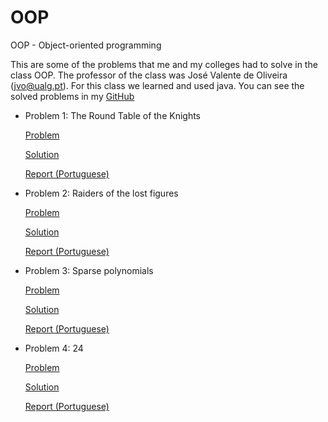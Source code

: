 # OOP

OOP - Object-oriented programming

This are some of the problems that me and my colleges had to solve in the class OOP. The professor of the class was José Valente de Oliveira (jvo@ualg.pt). For this class we learned and used java. You can see the solved problems in my
[GitHub](https://github.com/CyrillBrito/POO)

* Problem 1: The Round Table of the Knights

   [Problem](https://github.com/CyrillBrito/POO/blob/master/The%20Round%20Table%20of%20the%20Knights/doc/Problem.pdf)

   [Solution](https://github.com/CyrillBrito/POO/tree/master/The%20Round%20Table%20of%20the%20Knights/src)

   [Report (Portuguese)](https://github.com/CyrillBrito/POO/blob/master/The%20Round%20Table%20of%20the%20Knights/doc/Report.pdf)

* Problem 2: Raiders of the lost figures

   [Problem](https://github.com/CyrillBrito/POO/tree/master/Raiders%20of%20the%20lost%20figures/doc/Problem.pdf)

   [Solution](https://github.com/CyrillBrito/POO/tree/master/Raiders%20of%20the%20lost%20figures/src)

   [Report (Portuguese)](https://github.com/CyrillBrito/POO/tree/master/Raiders%20of%20the%20lost%20figures/doc/Report.pdf)

* Problem 3: Sparse polynomials

   [Problem](https://github.com/CyrillBrito/POO/tree/master/Sparse%20Polynomials/doc/Problem.pdf)

   [Solution](https://github.com/CyrillBrito/POO/tree/master/Sparse%20Polynomials/src)

   [Report (Portuguese)](https://github.com/CyrillBrito/POO/tree/master/Sparse%20Polynomials/doc/Report.pdf)

* Problem 4: 24

   [Problem](https://github.com/CyrillBrito/POO/tree/master/24/doc/Problem.pdf)

   [Solution](https://github.com/CyrillBrito/POO/tree/master/24/src)

   [Report (Portuguese)](https://github.com/CyrillBrito/POO/tree/master/24/doc/Report.pdf)
